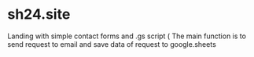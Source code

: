 # sh24.site
Landing with simple contact forms and .gs script ( The main function is to send request to email and save data of request to google.sheets
